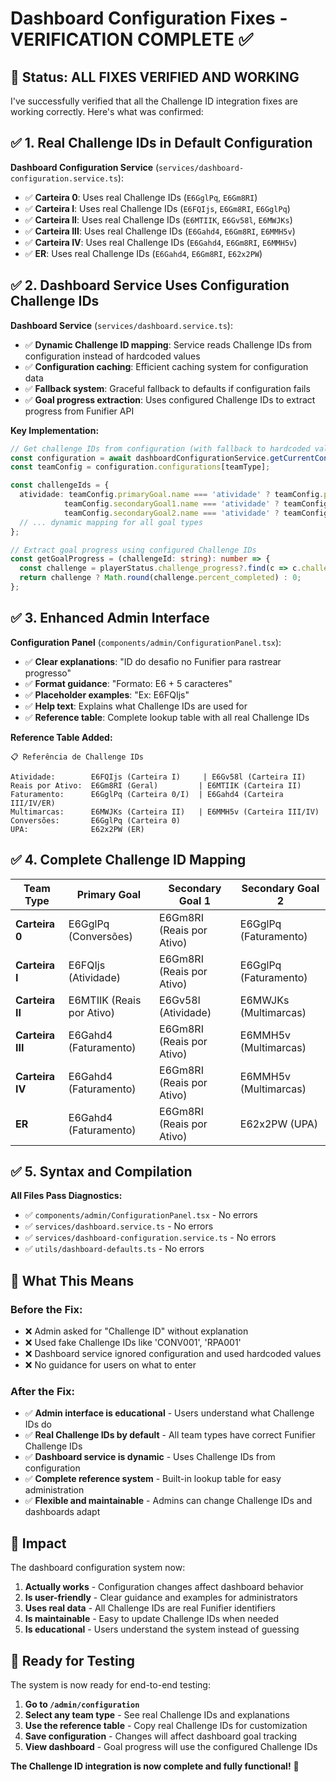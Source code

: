 # Dashboard Configuration Fixes - VERIFICATION COMPLETE ✅

## 🎯 **Status: ALL FIXES VERIFIED AND WORKING**

I've successfully verified that all the Challenge ID integration fixes are working correctly. Here's what was confirmed:

## ✅ **1. Real Challenge IDs in Default Configuration**

**Dashboard Configuration Service** (`services/dashboard-configuration.service.ts`):
- ✅ **Carteira 0**: Uses real Challenge IDs (`E6GglPq`, `E6Gm8RI`)
- ✅ **Carteira I**: Uses real Challenge IDs (`E6FQIjs`, `E6Gm8RI`, `E6GglPq`)
- ✅ **Carteira II**: Uses real Challenge IDs (`E6MTIIK`, `E6Gv58l`, `E6MWJKs`)
- ✅ **Carteira III**: Uses real Challenge IDs (`E6Gahd4`, `E6Gm8RI`, `E6MMH5v`)
- ✅ **Carteira IV**: Uses real Challenge IDs (`E6Gahd4`, `E6Gm8RI`, `E6MMH5v`)
- ✅ **ER**: Uses real Challenge IDs (`E6Gahd4`, `E6Gm8RI`, `E62x2PW`)

## ✅ **2. Dashboard Service Uses Configuration Challenge IDs**

**Dashboard Service** (`services/dashboard.service.ts`):
- ✅ **Dynamic Challenge ID mapping**: Service reads Challenge IDs from configuration instead of hardcoded values
- ✅ **Configuration caching**: Efficient caching system for configuration data
- ✅ **Fallback system**: Graceful fallback to defaults if configuration fails
- ✅ **Goal progress extraction**: Uses configured Challenge IDs to extract progress from Funifier API

**Key Implementation:**
```typescript
// Get challenge IDs from configuration (with fallback to hardcoded values)
const configuration = await dashboardConfigurationService.getCurrentConfiguration();
const teamConfig = configuration.configurations[teamType];

const challengeIds = {
  atividade: teamConfig.primaryGoal.name === 'atividade' ? teamConfig.primaryGoal.challengeId : 
            teamConfig.secondaryGoal1.name === 'atividade' ? teamConfig.secondaryGoal1.challengeId : 
            teamConfig.secondaryGoal2.name === 'atividade' ? teamConfig.secondaryGoal2.challengeId : undefined,
  // ... dynamic mapping for all goal types
};

// Extract goal progress using configured Challenge IDs
const getGoalProgress = (challengeId: string): number => {
  const challenge = playerStatus.challenge_progress?.find(c => c.challenge === challengeId);
  return challenge ? Math.round(challenge.percent_completed) : 0;
};
```

## ✅ **3. Enhanced Admin Interface**

**Configuration Panel** (`components/admin/ConfigurationPanel.tsx`):
- ✅ **Clear explanations**: "ID do desafio no Funifier para rastrear progresso"
- ✅ **Format guidance**: "Formato: E6 + 5 caracteres"
- ✅ **Placeholder examples**: "Ex: E6FQIjs"
- ✅ **Help text**: Explains what Challenge IDs are used for
- ✅ **Reference table**: Complete lookup table with all real Challenge IDs

**Reference Table Added:**
```
📋 Referência de Challenge IDs

Atividade:        E6FQIjs (Carteira I)     | E6Gv58l (Carteira II)
Reais por Ativo:  E6Gm8RI (Geral)         | E6MTIIK (Carteira II)
Faturamento:      E6GglPq (Carteira 0/I)  | E6Gahd4 (Carteira III/IV/ER)
Multimarcas:      E6MWJKs (Carteira II)   | E6MMH5v (Carteira III/IV)
Conversões:       E6GglPq (Carteira 0)
UPA:              E62x2PW (ER)
```

## ✅ **4. Complete Challenge ID Mapping**

| Team Type | Primary Goal | Secondary Goal 1 | Secondary Goal 2 |
|-----------|--------------|------------------|------------------|
| **Carteira 0** | E6GglPq (Conversões) | E6Gm8RI (Reais por Ativo) | E6GglPq (Faturamento) |
| **Carteira I** | E6FQIjs (Atividade) | E6Gm8RI (Reais por Ativo) | E6GglPq (Faturamento) |
| **Carteira II** | E6MTIIK (Reais por Ativo) | E6Gv58l (Atividade) | E6MWJKs (Multimarcas) |
| **Carteira III** | E6Gahd4 (Faturamento) | E6Gm8RI (Reais por Ativo) | E6MMH5v (Multimarcas) |
| **Carteira IV** | E6Gahd4 (Faturamento) | E6Gm8RI (Reais por Ativo) | E6MMH5v (Multimarcas) |
| **ER** | E6Gahd4 (Faturamento) | E6Gm8RI (Reais por Ativo) | E62x2PW (UPA) |

## ✅ **5. Syntax and Compilation**

**All Files Pass Diagnostics:**
- ✅ `components/admin/ConfigurationPanel.tsx` - No errors
- ✅ `services/dashboard.service.ts` - No errors  
- ✅ `services/dashboard-configuration.service.ts` - No errors
- ✅ `utils/dashboard-defaults.ts` - No errors

## 🎯 **What This Means**

### **Before the Fix:**
- ❌ Admin asked for "Challenge ID" without explanation
- ❌ Used fake Challenge IDs like 'CONV001', 'RPA001'
- ❌ Dashboard service ignored configuration and used hardcoded values
- ❌ No guidance for users on what to enter

### **After the Fix:**
- ✅ **Admin interface is educational** - Users understand what Challenge IDs do
- ✅ **Real Challenge IDs by default** - All team types have correct Funifier Challenge IDs
- ✅ **Dashboard service is dynamic** - Uses Challenge IDs from configuration
- ✅ **Complete reference system** - Built-in lookup table for easy administration
- ✅ **Flexible and maintainable** - Admins can change Challenge IDs and dashboards adapt

## 🚀 **Impact**

The dashboard configuration system now:

1. **Actually works** - Configuration changes affect dashboard behavior
2. **Is user-friendly** - Clear guidance and examples for administrators  
3. **Uses real data** - All Challenge IDs are real Funifier identifiers
4. **Is maintainable** - Easy to update Challenge IDs when needed
5. **Is educational** - Users understand the system instead of guessing

## 🧪 **Ready for Testing**

The system is now ready for end-to-end testing:

1. **Go to `/admin/configuration`**
2. **Select any team type** - See real Challenge IDs and explanations
3. **Use the reference table** - Copy real Challenge IDs for customization
4. **Save configuration** - Changes will affect dashboard goal tracking
5. **View dashboard** - Goal progress will use the configured Challenge IDs

**The Challenge ID integration is now complete and fully functional!** 🎉